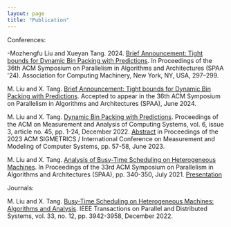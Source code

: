 ```yaml
---
layout: page
title: "Publication"
---
```

Conferences:

-Mozhengfu Liu and Xueyan Tang. 2024. [Brief Announcement: Tight bounds for Dynamic Bin Packing with Predictions](https://doi.org/10.1145/3626183.3660271). In Proceedings of the 36th ACM Symposium on Parallelism in Algorithms and Architectures (SPAA '24). Association for Computing Machinery, New York, NY, USA, 297–299. 

M. Liu and X. Tang. [Brief Announcement: Tight bounds for Dynamic Bin Packing with Predictions](https://dl.acm.org/doi/10.1145/3626183.3660271). Accepted to appear in the 36th ACM Symposium on Parallelism in Algorithms and Architectures (SPAA), June 2024.

M. Liu and X. Tang. [Dynamic Bin Packing with Predictions](https://dl.acm.org/doi/10.1145/3570605?cid=81100640731). Proceedings of the ACM on Measurement and Analysis of Computing Systems, vol. 6, issue 3, article no. 45, pp. 1-24, December 2022. [Abstract](https://dl.acm.org/doi/10.1145/3578338.3593538?cid=81100640731) in Proceedings of the 2023 ACM SIGMETRICS / International Conference on Measurement and Modeling of Computer Systems, pp. 57-58, June 2023.

M. Liu and X. Tang. [Analysis of Busy-Time Scheduling on Heterogeneous Machines](https://dl.acm.org/doi/10.1145/3409964.3461795?cid=81100640731). In Proceedings of the 33rd ACM Symposium on Parallelism in Algorithms and Architectures (SPAA), pp. 340-350, July 2021. [Presentation](https://www.youtube.com/watch?v=f3FDzhTZvl0)

Journals:

M. Liu and X. Tang. [Busy-Time Scheduling on Heterogeneous Machines: Algorithms and Analysis](publication/tpds2022.pdf/). IEEE Transactions on Parallel and Distributed Systems, vol. 33, no. 12, pp. 3942-3958, December 2022.
